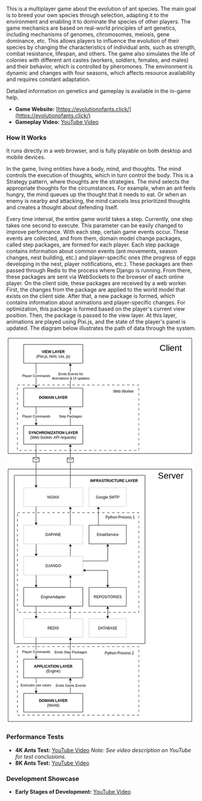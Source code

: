 This is a multiplayer game about the evolution of ant species. The main goal is to breed your own species through selection, adapting it to the environment and enabling it to dominate the species of other players. The game mechanics are based on real-world principles of ant genetics, including mechanisms of genomes, chromosomes, meiosis, gene dominance, etc. This allows players to influence the evolution of their species by changing the characteristics of individual ants, such as strength, combat resistance, lifespan, and others. The game also simulates the life of colonies with different ant castes (workers, soldiers, females, and males) and their behavior, which is controlled by pheromones. The environment is dynamic and changes with four seasons, which affects resource availability and requires constant adaptation.

Detailed information on genetics and gameplay is available in the in-game help.

* **Game Website:** [https://evolutionofants.click/](https://evolutionofants.click/)
* **Gameplay Video:** [YouTube Video](https://www.youtube.com/watch?v=fMoLUvllM98)

### **How It Works**

It runs directly in a web browser, and is fully playable on both desktop and mobile devices.

In the game, living entities have a body, mind, and thoughts. The mind controls the execution of thoughts, which in turn control the body. This is a Strategy pattern, where thoughts are the strategies. The mind selects the appropriate thoughts for the circumstances. For example, when an ant feels hungry, the mind queues up the thought that it needs to eat. Or when an enemy is nearby and attacking, the mind cancels less prioritized thoughts and creates a thought about defending itself.

Every time interval, the entire game world takes a step. Currently, one step takes one second to execute. This parameter can be easily changed to improve performance. With each step, certain game events occur. These events are collected, and from them, domain model change packages, called step packages, are formed for each player. Each step package contains information about common events (ant movements, season changes, nest building, etc.) and player-specific ones (the progress of eggs developing in the nest, player notifications, etc.). These packages are then passed through Redis to the process where Django is running. From there, these packages are sent via WebSockets to the browser of each online player. On the client side, these packages are received by a web worker. First, the changes from the package are applied to the world model that exists on the client side. After that, a new package is formed, which contains information about animations and player-specific changes. For optimization, this package is formed based on the player's current view position. Then, the package is passed to the view layer. At this layer, animations are played using Pixi.js, and the state of the player's panel is updated. The diagram below illustrates the path of data through the system.

![Diagram](diagram.png)

### **Performance Tests**

* **4K Ants Test:** [YouTube Video](https://www.youtube.com/watch?v=fsOqnIcIcdM)
  _Note: See video description on YouTube for test conclusions._
* **8K Ants Test:** [YouTube Video](https://www.youtube.com/watch?v=vmhddQBWWTw)

### **Development Showcase**

* **Early Stages of Development:** [YouTube Video](https://www.youtube.com/watch?v=pUTJYvNdoUg)
